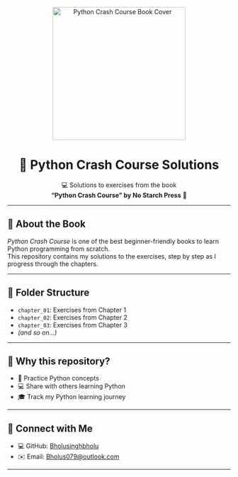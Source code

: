 <p align="center">
  <img src="https://m.media-amazon.com/images/I/71pys4B4OVL._UF894,1000_QL80_FMwebp_.jpg" alt="Python Crash Course Book Cover" width="300"/>
</p>

<h1 align="center">🐍 Python Crash Course Solutions</h1>

<p align="center">
  💻 Solutions to exercises from the book <br>
  <b>“Python Crash Course” by No Starch Press</b> 📖
</p>

---

## 📖 About the Book
*Python Crash Course* is one of the best beginner-friendly books to learn Python programming from scratch.  
This repository contains my solutions to the exercises, step by step as I progress through the chapters.

---

## 📂 Folder Structure
- `chapter_01`: Exercises from Chapter 1
- `chapter_02`: Exercises from Chapter 2
- `chapter_03`: Exercises from Chapter 3
- *(and so on...)*

---

## 🚀 Why this repository?
- 📝 Practice Python concepts  
- 💻 Share with others learning Python  
- 🎓 Track my Python learning journey  

---

## 🌟 Connect with Me
- 💻 GitHub: [Bholusinghbholu](https://github.com/Bholusinghbholu)  
- ✉️ Email: [Bholus079@outlook.com](mailto:Bholus079@outlook.com)

---

